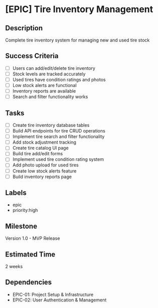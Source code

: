 # [EPIC] Tire Inventory Management

## Description
Complete tire inventory system for managing new and used tire stock

## Success Criteria
- [ ] Users can add/edit/delete tire inventory
- [ ] Stock levels are tracked accurately
- [ ] Used tires have condition ratings and photos
- [ ] Low stock alerts are functional
- [ ] Inventory reports are available
- [ ] Search and filter functionality works

## Tasks
- [ ] Create tire inventory database tables
- [ ] Build API endpoints for tire CRUD operations
- [ ] Implement tire search and filter functionality
- [ ] Add stock adjustment tracking
- [ ] Create tire catalog UI page
- [ ] Build tire add/edit forms
- [ ] Implement used tire condition rating system
- [ ] Add photo upload for used tires
- [ ] Create low stock alerts feature
- [ ] Build inventory reports page

## Labels
- epic
- priority:high

## Milestone
Version 1.0 - MVP Release

## Estimated Time
2 weeks

## Dependencies
- EPIC-01: Project Setup & Infrastructure
- EPIC-02: User Authentication & Management